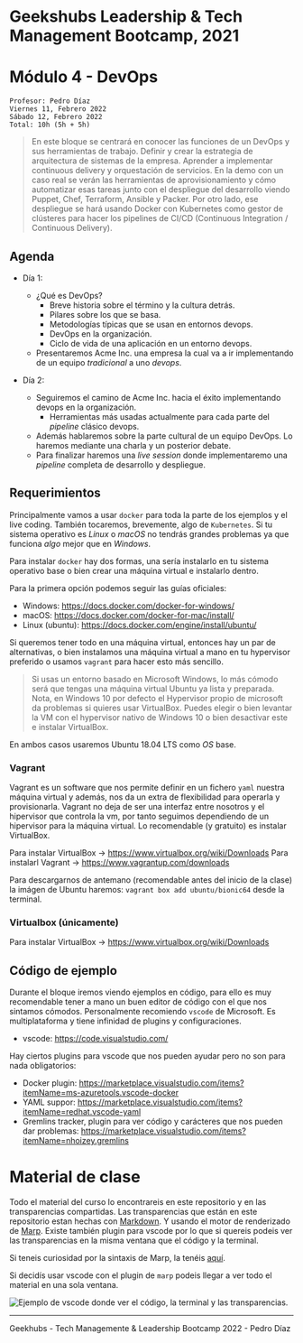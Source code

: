 # Geekshubs Leadership & Tech Management Bootcamp, 2021

# Módulo 4 - DevOps

```
Profesor: Pedro Díaz
Viernes 11, Febrero 2022
Sábado 12, Febrero 2022
Total: 10h (5h + 5h)
```

> En este bloque se centrará en conocer las funciones de un DevOps y sus herramientas
de trabajo. Definir y crear la estrategia de arquitectura de sistemas de la empresa.
Aprender a implementar continuous delivery y orquestación de servicios.
En la demo con un caso real se verán las herramientas de aprovisionamiento y cómo
automatizar esas tareas junto con el despliegue del desarrollo viendo Puppet, Chef,
Terraform, Ansible y Packer. Por otro lado, ese despliegue se hará usando Docker con
Kubernetes como gestor de clústeres para hacer los pipelines de CI/CD (Continuous
Integration / Continuous Delivery).

## Agenda

- Día 1:
    - ¿Qué es DevOps?
        - Breve historia sobre el término y la cultura detrás.
        - Pilares sobre los que se basa.
        - Metodologías típicas que se usan en entornos devops.
        - DevOps en la organización.
        - Ciclo de vida de una aplicación en un entorno devops.
    - Presentaremos Acme Inc. una empresa la cual va a ir implementando de un equipo _tradicional_ a uno _devops_.

- Día 2:
    - Seguiremos el camino de Acme Inc. hacia el éxito implementando devops en la organización.
        - Herramientas más usadas actualmente para cada parte del _pipeline_ clásico devops.
    - Además hablaremos sobre la parte cultural de un equipo DevOps. Lo haremos mediante una charla y un posterior debate.
    - Para finalizar haremos una _live session_ donde implementaremo una _pipeline_ completa de desarrollo y despliegue.

## Requerimientos

Principalmente vamos a usar `docker` para toda la parte de los ejemplos y el live coding. También tocaremos, brevemente, algo de `Kubernetes`. Si tu sistema operativo es _Linux_ o _macOS_ no tendrás grandes problemas ya que funciona *algo* mejor que en _Windows_.

Para instalar `docker` hay dos formas, una sería instalarlo en tu sistema operativo base o bien crear una máquina virtual e instalarlo dentro.

Para la primera opción podemos seguir las guías oficiales:

- Windows: https://docs.docker.com/docker-for-windows/
- macOS: https://docs.docker.com/docker-for-mac/install/
- Linux (ubuntu): https://docs.docker.com/engine/install/ubuntu/

Si queremos tener todo en una máquina virtual, entonces hay un par de alternativas, o bien instalamos una máquina virtual a mano en tu hypervisor preferido o usamos `vagrant` para hacer esto más sencillo.

> Si usas un entorno basado en Microsoft Windows, lo más cómodo será que tengas una máquina virtual Ubuntu ya lista y preparada. Nota, en Windows 10 por defecto el Hypervisor propio de microsoft da problemas si quieres usar VirtualBox. Puedes elegir o bien levantar la VM con el hypervisor nativo de Windows 10 o bien desactivar este e instalar VirtualBox.

En ambos casos usaremos Ubuntu 18.04 LTS como _OS_ base.

### Vagrant

Vagrant es un software que nos permite definir en un fichero `yaml` nuestra máquina virtual y además, nos da un extra de flexibilidad para operarla y provisionarla. Vagrant no deja de ser una interfaz entre nosotros y el hipervisor que controla la vm, por tanto seguimos dependiendo de un hipervisor para la máquina virtual. Lo recomendable (y gratuito) es instalar VirtualBox.

Para instalar VirtualBox -> https://www.virtualbox.org/wiki/Downloads
Para instalarl Vagrant -> https://www.vagrantup.com/downloads

Para descargarnos de antemano (recomendable antes del inicio de la clase) la imágen de Ubuntu haremos: `vagrant box add ubuntu/bionic64` desde la terminal.

### Virtualbox (únicamente)

Para instalar VirtualBox -> https://www.virtualbox.org/wiki/Downloads

## Código de ejemplo

Durante el bloque iremos viendo ejemplos en código, para ello es muy recomendable tener a mano un buen editor de código con el que nos sintamos cómodos. Personalmente recomiendo `vscode` de Microsoft. Es multiplataforma y tiene infinidad de plugins y configuraciones.

- vscode: https://code.visualstudio.com/

Hay ciertos plugins para vscode que nos pueden ayudar pero no son para nada obligatorios:

- Docker plugin: https://marketplace.visualstudio.com/items?itemName=ms-azuretools.vscode-docker
- YAML suppor: https://marketplace.visualstudio.com/items?itemName=redhat.vscode-yaml
- Gremlins tracker, plugin para ver código y carácteres que nos pueden dar problemas: https://marketplace.visualstudio.com/items?itemName=nhoizey.gremlins

# Material de clase

Todo el material del curso lo encontrareis en este repositorio y en las transparencias compartidas. Las transparencias que están en este repositorio estan hechas con [Markdown](https://www.markdownguide.org/). Y usando el motor de renderizado de [Marp](https://marp.app/). Existe también plugin para vscode por lo que si quereis podeis ver las transparencias en la misma ventana que el código y la terminal.

Si teneis curiosidad por la sintaxis de Marp, la tenéis [aquí](https://marpit.marp.app/directives).

Si decidís usar vscode con el plugin de `marp` podeis llegar a ver todo el material en una sola ventana.


![Ejemplo de vscode donde ver el código, la terminal y las transparencias.](./img/entorno-trabajo.png)


----
Geekhubs - Tech Managemente & Leadership Bootcamp 2022 - Pedro Díaz

